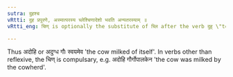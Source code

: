 ```yaml
---
sutra: दुहश्च
vRtti: दुह प्रपूरणे, अस्मात्परस्य च्लेश्चिणादेशो भवति अन्यतरस्याम् ॥
vRtti_eng: चिण् is optionally the substitute of च्लि after the verb दुह् \"to milk\", when it is used reflexively, and when त follows.

---
```

Thus अदोहि or अदुग्ध गौः स्वयमेव 'the cow milked of itself'. In verbs other than reflexive, the चिण् is compulsary, e.g. अदोहि गौर्गोपालकेन 'the cow was milked by the cowherd'.